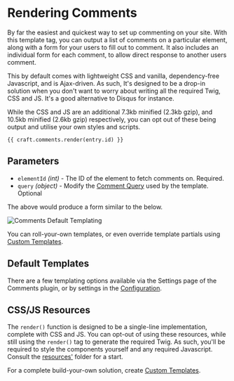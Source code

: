 # Rendering Comments

By far the easiest and quickest way to set up commenting on your site. With this template tag, you can output a list of comments on a particular element, along with a form for your users to fill out to comment. It also includes an individual form for each comment, to allow direct response to another users comment.

This by default comes with lightweight CSS and vanilla, dependency-free Javascript, and is Ajax-driven. As such, It's designed to be a drop-in solution when you don't want to worry about writing all the required Twig, CSS and JS. It's a good alternative to Disqus for instance.

While the CSS and JS are an additional 7.3kb minified (2.3kb gzip), and 10.5kb minified (2.6kb gzip) respectively, you can opt out of these being output and utilise your own styles and scripts.

```twig
{{ craft.comments.render(entry.id) }}
```

## Parameters

- `elementId` _(int)_ - The ID of the element to fetch comments on. Required.
- `query` _(object)_ - Modify the [Comment Query](docs:getting-elements/comment-queries) used by the template. Optional

The above would produce a form similar to the below.

![Comments Default Templating](/docs/screenshots/comments-default-templating.png)

You can roll-your-own templates, or even override template partials using [Custom Templates](docs:template-guides/custom-templates).

## Default Templates

There are a few templating options available via the Settings page of the Comments plugin, or by settings in the [Configuration](docs:get-started/configuration).

## CSS/JS Resources

The `render()` function is designed to be a single-line implementation, complete with CSS and JS. You can opt-out of using these resources, while still using the `render()` tag to generate the required Twig. As such, you'll be required to style the components yourself and any required Javascript. Consult the [resources'](https://github.com/verbb/comments/tree/craft-3/src/resources/src) folder for a start.

For a complete build-your-own solution, create [Custom Templates](docs:template-guides/custom-templates).
